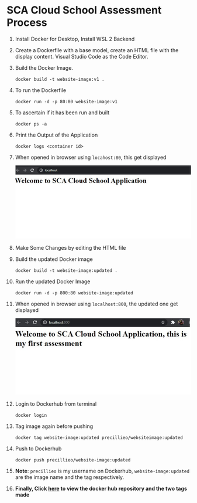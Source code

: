 # SCA Cloud School Assessment Process

1. Install Docker for Desktop, Install WSL 2 Backend
2. Create a Dockerfile with a base model, create an HTML file with the display content. Visual Studio Code as the Code Editor.
3. Build the Docker Image.
   ```
   docker build -t website-image:v1 .
   ```
4. To run the Dockerfile
   ```
   docker run -d -p 80:80 website-image:v1
   ```
5. To ascertain if it has been run and built
   ```
   docker ps -a
   ```
6. Print the Output of the Application 
   ```
   docker logs <container id>
   ```
7. When opened in browser using ```locahost:80```, this get displayed

   ![view on browser](https://github.com/Precillieo/SCA-mp-C2-Assignments/blob/master/Cloud%20School.jpg?raw=true)

8. Make Some Changes by editing the HTML file
9. Build the updated Docker image
   ```
   docker build -t website-image:updated .
   ```
10. Run the updated Docker Image
    ```
    docker run -d -p 800:80 website-image:updated
    ```
11. When opened in browser using ```localhost:800```, the updated one get displayed

    ![view on browser](https://github.com/Precillieo/SCA-mp-C2-Assignments/blob/master/update.jpg?raw=true)
12. Login to Dockerhub from terminal
    ```
    docker login
    ```
13. Tag image again before pushing
    ```
    docker tag website-image:updated precillieo/websiteimage:updated
    ```
14. Push to Dockerhub
    ```
    docker push precillieo/website-image:updated
    ```
15. **Note**: ```precillieo``` is my username on Dockerhub, ```website-image:updated``` are the image name and the tag respectively.

16. **Finally, Click [here](https://hub.docker.com/r/precillieo/website-image) to view the docker hub repository and the two tags made**
